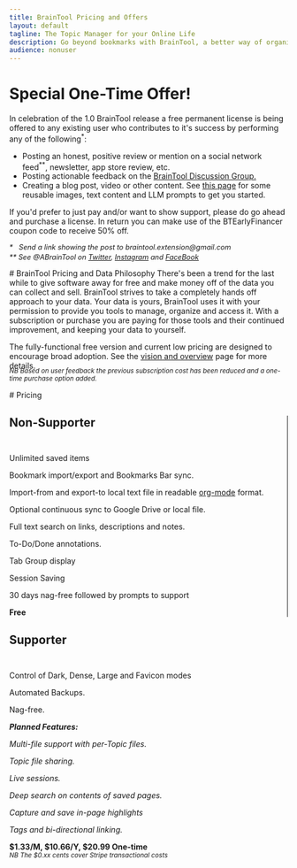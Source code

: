 ```yaml
---
title: BrainTool Pricing and Offers
layout: default
tagline: The Topic Manager for your Online Life
description: Go beyond bookmarks with BrainTool, a better way of organizing things you want to remember and get back to in your browser. Special offer here!
audience: nonuser
---
```


# Special One-Time Offer!
In celebration of the 1.0 BrainTool release a free permanent license is being offered to any existing user who contributes to it's success by performing any of the following<sup>*</sup>:
<!-- - Filling out this survey:[link] -->
- Posting an honest, positive review or mention on a social network feed<sup>**</sup>, newsletter, app store review, etc.
- Posting actionable feedback on the [BrainTool Discussion Group.](https://groups.google.com/u/0/g/braintool-discussion)
- Creating a blog post, video or other content. See [this page](support/assets) for some reusable images, text content and LLM prompts to get you started.

If you'd prefer to just pay and/or want to show support, please do go ahead and purchase a license. In return you can make use of the BTEarlyFinancer coupon code to receive 50% off.
<p style="font-size:0.8rem; font-style: italic; margin-top:0px;">*&nbsp;&nbsp; Send a link showing the post to braintool.extension@gmail.com</p>
<p style="font-size:0.8rem; font-style: italic; margin-top:-10px;">** See @ABrainTool on 
<a href="https://twitter.com/ABraintool">Twitter</a>, <a href="https://www.instagram.com/abraintool/">Instagram</a> and <a href="https://facebook.com/ABrainTool">FaceBook</a></p>
# BrainTool Pricing and Data Philosophy
There's been a trend for the last while to give software away for free and make money off of the data you can collect and sell. BrainTool strives to take a completely hands off approach to your data. Your data is yours, BrainTool uses it with your permission to provide you tools to manage, organize and access it. With a subscription or purchase you are paying for those tools and their continued improvement, and keeping your data to yourself.

The fully-functional free version and current low pricing are designed to encourage broad adoption. See the [vision and overview](overview) page for more details.

<p style="margin-top: -20px;"><i><small>NB Based on user feedback the previous subscription cost has been reduced and a one-time purchase option added.</small></i></p>
# Pricing
<div class="row pricing" style="align-items: start">
<div class="cell left pricing" style="border-right: solid; border-width: thin; padding-right: 10px;">
<h2 style="padding-bottom: 25px;"><b>Non-Supporter</b></h2>
<p>
Unlimited saved items
</p>
<p>
Bookmark import/export and Bookmarks Bar sync.
</p>
<p>
Import-from and export-to local text file in readable <a href='http://orgmode.org' target='_blank'>org-mode</a> format.
</p>
<p>
Optional continuous sync to Google Drive or local file.
</p>
<p>
Full text search on links, descriptions and notes. 
</p>
<p>
To-Do/Done annotations.
</p>
<p>
Tab Group display
</p>
<p>
Session Saving
</p>
<p>
30 days nag-free followed by prompts to support
</p>
<p>
<b>Free</b>
</p>
</div>
<div class="cell right pricing">
<h2 style="padding-bottom: 25px;"><b>Supporter</b></h2>
<p>
Control of Dark, Dense, Large and Favicon modes
<p>
Automated Backups.
</p>
<p>
Nag-free.
</p>
<p>
<i><b>Planned Features:</b></i>
</p>
<p>
<i>Multi-file support with per-Topic files.</i>
</p>
<p>
<i>Topic file sharing.</i>
</p>
<p>
<i>Live sessions.</i>
</p>
<p>
<i>Deep search on contents of saved pages.</i>
</p>
<p>
<i>Capture and save in-page highlights</i>
</p>
<p>
<i>Tags and bi-directional linking.</i>
</p>
<p>
<b>
$1.33/M, $10.66/Y, $20.99 One-time
</b><br/>
<i><small>NB The $0.xx cents cover Stripe transactional costs</small></i> 
